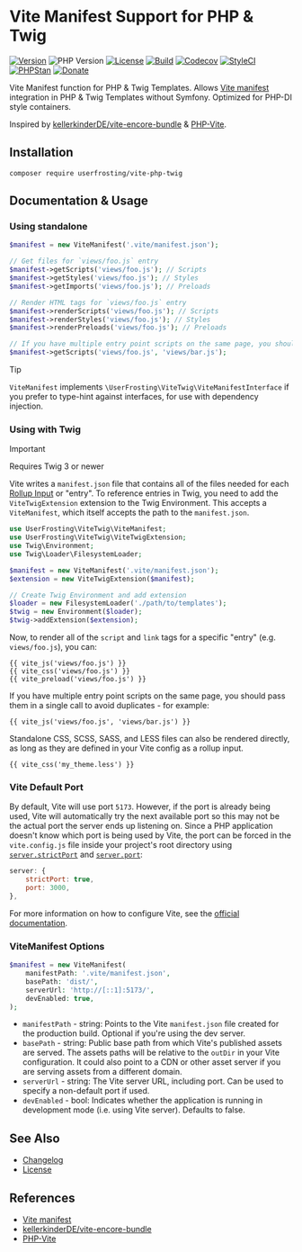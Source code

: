 # Vite Manifest Support for PHP & Twig

[![Version](https://img.shields.io/github/v/release/userfrosting/vite-php-twig?sort=semver)](https://github.com/userfrosting/vite-php-twig/releases)
![PHP Version](https://img.shields.io/badge/php-%5E8.1-brightgreen)
[![License](https://img.shields.io/badge/license-MIT-brightgreen.svg)](LICENSE)
[![Build](https://img.shields.io/github/actions/workflow/status/userfrosting/vite-php-twig/Build.yml?logo=github)](https://github.com/userfrosting/vite-php-twig/actions)
[![Codecov](https://codecov.io/gh/userfrosting/vite-php-twig/branch/main/graph/badge.svg)](https://app.codecov.io/gh/userfrosting/vite-php-twig/branch/main)
[![StyleCI](https://github.styleci.io/repos/821945045/shield?branch=main&style=flat)](https://github.styleci.io/repos/821945045)
[![PHPStan](https://img.shields.io/github/actions/workflow/status/userfrosting/vite-php-twig/PHPStan.yml?label=PHPStan)](https://github.com/userfrosting/vite-php-twig/actions/workflows/PHPStan.yml)
[![Donate](https://img.shields.io/badge/Donate-Buy%20Me%20a%20Coffee-blue.svg)](https://ko-fi.com/lcharette)

Vite Manifest function for PHP & Twig Templates. Allows [Vite manifest](https://vitejs.dev/guide/backend-integration) integration in PHP & Twig Templates without Symfony. Optimized for PHP-DI style containers.

Inspired by [kellerkinderDE/vite-encore-bundle](https://github.com/kellerkinderDE/vite-encore-bundle) & [PHP-Vite](https://github.com/mindplay-dk/php-vite). 

## Installation
```
composer require userfrosting/vite-php-twig
```

## Documentation & Usage
### Using standalone

```php
$manifest = new ViteManifest('.vite/manifest.json');

// Get files for `views/foo.js` entry
$manifest->getScripts('views/foo.js'); // Scripts
$manifest->getStyles('views/foo.js'); // Styles
$manifest->getImports('views/foo.js'); // Preloads

// Render HTML tags for `views/foo.js` entry
$manifest->renderScripts('views/foo.js'); // Scripts
$manifest->renderStyles('views/foo.js'); // Styles
$manifest->renderPreloads('views/foo.js'); // Preloads

// If you have multiple entry point scripts on the same page, you should pass them in a single call to avoid duplicates - for example:
$manifest->getScripts('views/foo.js', 'views/bar.js');
```

> [!TIP]
> `ViteManifest` implements `\UserFrosting\ViteTwig\ViteManifestInterface` if you prefer to type-hint against interfaces, for use with dependency injection.

### Using with Twig
> [!IMPORTANT]
> Requires Twig 3 or newer

Vite writes a `manifest.json` file that contains all of the files needed for each [Rollup Input](https://rollupjs.org/configuration-options/#input) or "entry". To reference entries in Twig, you need to add the `ViteTwigExtension` extension to the Twig Environment. This accepts a `ViteManifest`, which itself accepts the path to the `manifest.json`.

```php
use UserFrosting\ViteTwig\ViteManifest;
use UserFrosting\ViteTwig\ViteTwigExtension;
use Twig\Environment;
use Twig\Loader\FilesystemLoader;

$manifest = new ViteManifest('.vite/manifest.json');
$extension = new ViteTwigExtension($manifest);

// Create Twig Environment and add extension
$loader = new FilesystemLoader('./path/to/templates');
$twig = new Environment($loader);
$twig->addExtension($extension);
```

Now, to render all of the `script` and `link` tags for a specific "entry" (e.g. `views/foo.js`), you can:

```twig
{{ vite_js('views/foo.js') }}
{{ vite_css('views/foo.js') }}
{{ vite_preload('views/foo.js') }}
```

If you have multiple entry point scripts on the same page, you should pass them in a single call to avoid duplicates - for example:
```twig
{{ vite_js('views/foo.js', 'views/bar.js') }}
```

Standalone CSS, SCSS, SASS, and LESS files can also be rendered directly, as long as they are defined in your Vite config as a rollup input.
```twig
{{ vite_css('my_theme.less') }}
```

### Vite Default Port
By default, Vite will use port `5173`. However, if the port is already being used, Vite will automatically try the next available port so this may not be the actual port the server ends up listening on. Since a PHP application doesn't know which port is being used by Vite, the port can be forced in the `vite.config.js` file inside your project's root directory using [`server.strictPort`](https://vitejs.dev/config/server-options#server-strictport) and [`server.port`](https://vitejs.dev/config/server-options#server-port):
```js
server: {
    strictPort: true,
    port: 3000,
},
```
For more information on how to configure Vite, see the [official documentation](https://vitejs.dev/config/).

### ViteManifest Options

```php
$manifest = new ViteManifest(
    manifestPath: '.vite/manifest.json',
    basePath: 'dist/',
    serverUrl: 'http://[::1]:5173/',
    devEnabled: true,
);
```

- `manifestPath` - string: Points to the Vite `manifest.json` file created for the production build. Optional if you're using the dev server.
- `basePath` - string: Public base path from which Vite's published assets are served. The assets paths will be relative to the `outDir` in your Vite configuration. It could also point to a CDN or other asset server if you are serving assets from a different domain.
- `serverUrl` - string: The Vite server URL, including port. Can be used to specify a non-default port if used.
- `devEnabled` - bool: Indicates whether the application is running in development mode (i.e. using Vite server). Defaults to false.

## See Also
- [Changelog](CHANGELOG.md)
- [License](LICENSE)

## References
- [Vite manifest](https://vitejs.dev/guide/backend-integration)
- [kellerkinderDE/vite-encore-bundle](https://github.com/kellerkinderDE/vite-encore-bundle)
- [PHP-Vite](https://github.com/mindplay-dk/php-vite)
